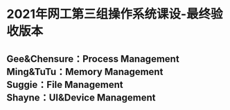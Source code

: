 # 2021年网工第三组操作系统课设-最终验收版本
## Gee&Chensure：Process Management<br>Ming&TuTu：Memory Management<br>Suggie：File Management<br>Shayne：UI&Device Management<br>

